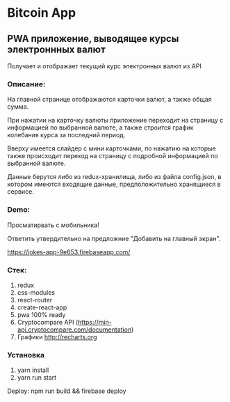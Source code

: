 # Bitcoin App

## PWA приложение, выводящее курсы электроннных валют

Получает и отображает текущий курс электронных валют из API

### Описание:

На главной странице отображаются карточки валют, а также общая сумма.

При нажатии на карточку валюты приложение переходит на страницу с информацией по выбранной валюте, а также строится график колебания курса за последний период.

Вверху имеется слайдер с мини карточками, по нажатию на которые также происходит переход на страницу с подробной информацией по выбранной валюте.

Данные берутся либо из redux-хранилища, либо из файла config.json, в котором имеются входящие данные, предположительно хранящиеся в сервисе.

### Demo:

Просматирвать с мобильника!

Ответить утвердительно на предложние "Добавить на главный экран".

https://jokes-app-9e653.firebaseapp.com/

### Стек:

1. redux
2. css-modules
3. react-router
4. create-react-app
5. pwa 100% ready
6. Cryptocompare API (https://min-api.cryptocompare.com/documentation)
7. Графики http://recharts.org

### Установка

1. yarn install
2. yarn run start

Deploy: npm run build && firebase deploy
